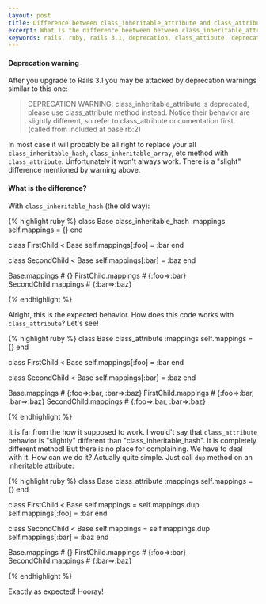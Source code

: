 ```yaml
---
layout: post
title: Difference between class_inheritable_attribute and class_attribute
excerpt: What is the difference beetween between class_inheritable_attribute and class_attribute methods and how to get rid of rails 3.1 depracation warning
keywords: rails, ruby, rails 3.1, deprecation, class_attibute, deprecation, warning, class_inheritable_attribute, class_inheritable_hash, class_inheritable_array
---
```


#### Deprecation warning

After you upgrade to Rails 3.1 you may be attacked by deprecation warnings similar to this one:

> DEPRECATION WARNING: class_inheritable_attribute is deprecated, please use class_attribute method instead. Notice their behavior are slightly different, so refer to class_attribute documentation first. (called from included at base.rb:2)

In most case it will probably be all right to replace your all `class_inheritable_hash`, `class_inheritable_array`, etc method with `class_attribute`. Unfortunately it won't always work. There is a "slight" difference mentioned by warning above.

#### What is the difference?

With `class_inheritable_hash` (the old way):

{% highlight ruby %}
class Base
  class_inheritable_hash :mappings
  self.mappings = {}
end

class FirstChild < Base
  self.mappings[:foo] = :bar
end

class SecondChild < Base
  self.mappings[:bar] = :baz
end

Base.mappings           # {}
FirstChild.mappings     # {:foo=>:bar}
SecondChild.mappings    # {:bar=>:baz}

{% endhighlight %}

Alright, this is the expected behavior. How does this code works with `class_attribute`? Let's see!

{% highlight ruby %}
class Base
  class_attribute :mappings
  self.mappings = {}
end

class FirstChild < Base
  self.mappings[:foo] = :bar
end

class SecondChild < Base
  self.mappings[:bar] = :baz
end

Base.mappings           # {:foo=>:bar, :bar=>:baz}
FirstChild.mappings     # {:foo=>:bar, :bar=>:baz}
SecondChild.mappings    # {:foo=>:bar, :bar=>:baz}

{% endhighlight %}

It is far from the how it supposed to work. I would't say that `class_attribute` behavior is "slightly" different than "class_inheritable_hash". It is completely different method! But there is no place for complaining. We have to deal with it. How can we do it? Actually quite simple. Just call `dup` method on an inheritable attribute:

{% highlight ruby %}
class Base
  class_attribute :mappings
  self.mappings = {}
end

class FirstChild < Base
  self.mappings = self.mappings.dup
  self.mappings[:foo] = :bar
end

class SecondChild < Base
  self.mappings = self.mappings.dup
  self.mappings[:bar] = :baz
end

Base.mappings           # {}
FirstChild.mappings     # {:foo=>:bar}
SecondChild.mappings    # {:bar=>:baz}

{% endhighlight %}

Exactly as expected! Hooray!



